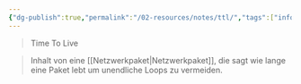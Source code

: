```yaml
---
{"dg-publish":true,"permalink":"/02-resources/notes/ttl/","tags":["informatik/netzwerk/paket"],"noteIcon":"","updated":"2025-09-10T16:35:38.000+02:00"}
---
```


> Time To Live

> Inhalt von eine [[Netzwerkpaket\|Netzwerkpaket]], die sagt wie lange eine Paket lebt um unendliche Loops zu vermeiden.
